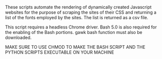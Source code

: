 These scripts automate the rendering of dynamically created Javascript websites for the purpose of scraping the sites of their CSS and returning a list of the fonts employed by the sites. The list is returned as a csv file.

This script requires a headless Chrome driver. Bash 5.0 is also required for the enabling of the Bash portions. gawk bash function must also be downloaded.


MAKE SURE TO USE CHMOD TO MAKE THE BASH SCRIPT AND THE PYTHON SCRIPTS EXECUTABLE ON YOUR MACHINE